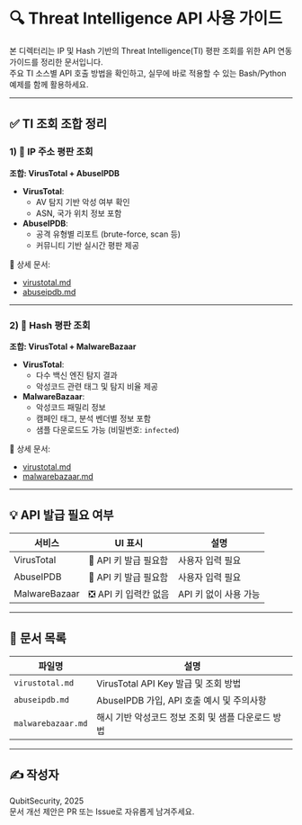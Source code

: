 # 🔍 Threat Intelligence API 사용 가이드

본 디렉터리는 IP 및 Hash 기반의 Threat Intelligence(TI) 평판 조회를 위한 API 연동 가이드를 정리한 문서입니다.  
주요 TI 소스별 API 호출 방법을 확인하고, 실무에 바로 적용할 수 있는 Bash/Python 예제를 함께 활용하세요.

---

## ✅ TI 조회 조합 정리

### 1) 🔐 IP 주소 평판 조회  
**조합: VirusTotal + AbuseIPDB**

- **VirusTotal**:  
  - AV 탐지 기반 악성 여부 확인  
  - ASN, 국가 위치 정보 포함  
- **AbuseIPDB**:  
  - 공격 유형별 리포트 (brute-force, scan 등)  
  - 커뮤니티 기반 실시간 평판 제공

📄 상세 문서:
- [virustotal.md](./vendors/virustotal.md)
- [abuseipdb.md](./vendors/abuseipdb.md)

---

### 2) 🧬 Hash 평판 조회  
**조합: VirusTotal + MalwareBazaar**

- **VirusTotal**:  
  - 다수 백신 엔진 탐지 결과  
  - 악성코드 관련 태그 및 탐지 비율 제공
- **MalwareBazaar**:  
  - 악성코드 패밀리 정보  
  - 캠페인 태그, 분석 벤더별 정보 포함  
  - 샘플 다운로드도 가능 (비밀번호: `infected`)

📄 상세 문서:
- [virustotal.md](./vendors/virustotal.md)
- [malwarebazaar.md](./vendors/malwarebazaar.md)

---

## 💡 API 발급 필요 여부

| 서비스           | UI 표시               | 설명                  |
|------------------|------------------------|-----------------------|
| VirusTotal       | 🔲 API 키 발급 필요함     | 사용자 입력 필요         |
| AbuseIPDB        | 🔲 API 키 발급 필요함     | 사용자 입력 필요         |
| MalwareBazaar    | ❎ API 키 입력칸 없음     | API 키 없이 사용 가능     |

---

## 📁 문서 목록

| 파일명 | 설명 |
|--------|------|
| `virustotal.md`     | VirusTotal API Key 발급 및 조회 방법 |
| `abuseipdb.md`      | AbuseIPDB 가입, API 호출 예시 및 주의사항 |
| `malwarebazaar.md`  | 해시 기반 악성코드 정보 조회 및 샘플 다운로드 방법 |

---

## ✍️ 작성자

QubitSecurity, 2025  
문서 개선 제안은 PR 또는 Issue로 자유롭게 남겨주세요.
